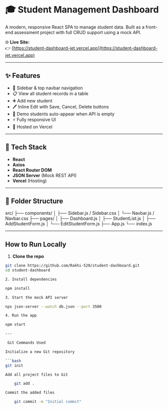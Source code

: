 # 🎓 Student Management Dashboard

A modern, responsive React SPA to manage student data. Built as a front-end assessment project with full CRUD support using a mock API.

🌐 **Live Site:**  
👉 [https://student-dashboard-jet.vercel.app](https://student-dashboard-jet.vercel.app)

---

## ✨ Features

- 📌 Sidebar & top navbar navigation
- 📋 View all student records in a table
- ➕ Add new student
- 🖊️ Inline Edit with Save, Cancel, Delete buttons
- 🧪 Demo students auto-appear when API is empty
- ⚡ Fully responsive UI
- 🚀 Hosted on Vercel

---

## 🚀 Tech Stack

- **React**
- **Axios**
- **React Router DOM**
- **JSON Server** (Mock REST API)
- **Vercel** (Hosting)

---

## 📂 Folder Structure

src/ ├── components/ │ ├── Sidebar.js / Sidebar.css │ └── Navbar.js / Navbar.css ├── pages/ │ ├── Dashboard.js │ ├── StudentList.js │ ├── AddStudentForm.js │ └── EditStudentForm.js ├── App.js └── index.js


---

## How to Run Locally

1. **Clone the repo**

```bash
git clone https://github.com/Rakhi-520/student-dashboard.git
cd student-dashboard

2. Install dependencies

npm install

3. Start the mock API server

npx json-server --watch db.json --port 3500

4. Run the app

npm start

---

 Git Commands Used

Initialize a new Git repository

```bash
git init

Add all project files to Git

    git add .

Commit the added files

    git commit -m "Initial commit"

    

